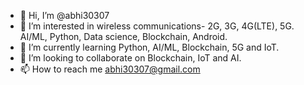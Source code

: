 - 👋 Hi, I’m @abhi30307
- 👀 I’m interested in wireless communications- 2G, 3G, 4G(LTE), 5G.  AI/ML, Python, Data science, Blockchain, Android.
- 🌱 I’m currently learning Python, AI/ML, Blockchain, 5G and IoT.
- 💞️ I’m looking to collaborate on Blockchain, IoT and AI.
- 📫 How to reach me abhi30307@gmail.com

<!---
abhi30307/abhi30307 is a ✨ special ✨ repository because its `README.md` (this file) appears on your GitHub profile.
You can click the Preview link to take a look at your changes.
--->
